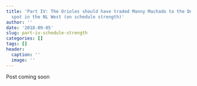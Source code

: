 ```yaml
---
title: 'Part IV: The Orioles should have traded Manny Machado to the Dodgers for a
  spot in the NL West (on schedule strength)'
author: ''
date: '2018-09-05'
slug: part-iv-schedule-strength
categories: []
tags: []
header:
  caption: ''
  image: ''
---
```


Post coming soon